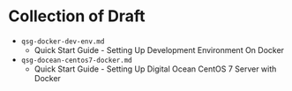 # Collection of Draft
* ```qsg-docker-dev-env.md```
    * Quick Start Guide - Setting Up Development Environment On Docker 
* ```qsg-docean-centos7-docker.md```
    * Quick Start Guide - Setting Up Digital Ocean CentOS 7 Server with Docker
